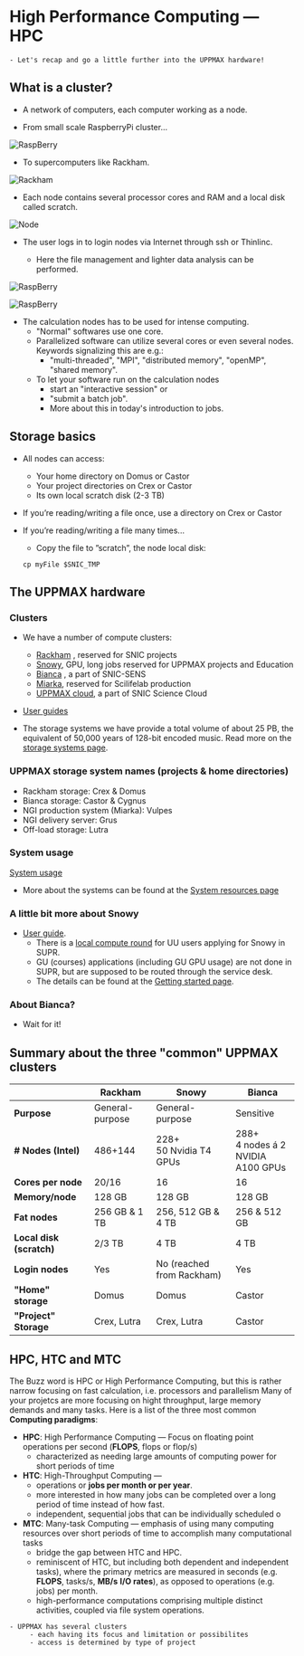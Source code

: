 # High Performance Computing — HPC

```{objectives}
- Let's recap and go a little further into the UPPMAX hardware!
```

## What is a cluster?
- A network of computers, each computer working as a node.

- From small scale RaspberryPi cluster... 
     
![RaspBerry](./img/IMG_5111.jpeg)

- To supercomputers like Rackham.

![Rackham](./img/uppmax-light2.jpg)

- Each node contains several processor cores and RAM and a local disk called scratch.

![Node](./img/node.png)

- The user logs in to login nodes via Internet through ssh or Thinlinc.

  - Here the file management and lighter data analysis can be performed.

![RaspBerry](./img/nodes.png)

![RaspBerry](./img/Bild1.png)

- The calculation nodes has to be used for intense computing. 
  - "Normal" softwares use one core.
  - Parallelized software can utilize several cores or even several nodes. Keywords signalizing this are e.g.:
    - "multi-threaded", "MPI", "distributed memory", "openMP", "shared memory".
  - To let your software run on the calculation nodes
    - start an "interactive session" or
    - "submit a batch job".
    - More about this in today's introduction to jobs.

## Storage basics
- All nodes can access:
  - Your home directory on Domus or Castor
  - Your project directories on Crex or Castor
  - Its own local scratch disk (2-3 TB)

- If you’re reading/writing a file once, use a directory on Crex or Castor
- If you’re reading/writing a file many times...
    - Copy the file to ”scratch”, the node local disk:
    ```
    cp myFile $SNIC_TMP
    ```
        
        
## The UPPMAX hardware   
 
### Clusters

- We have a number of compute clusters:

  -  [Rackham](https://www.uppmax.uu.se/resources/systems/the-rackham-cluster/)
, reserved for SNIC projects
  -  [Snowy](https://www.uppmax.uu.se/resources/systems/the-snowy-cluster/), GPU, long jobs reserved for UPPMAX projects and Education
  -  [Bianca](https://www.uppmax.uu.se/resources/systems/the-bianca-cluster/)
, a part of SNIC-SENS
  -  [Miarka](https://www.uppmax.uu.se/resources/systems/miarka-cluster/), reserved for Scilifelab production
  -  [UPPMAX cloud](https://www.uppmax.uu.se/resources/systems/the-uppmax-cloud/), a part of SNIC Science Cloud

- [User guides](https://www.uppmax.uu.se/support/user-guides/)

- The storage systems we have provide a total volume of about 25 PB, the equivalent of  50,000 years of 128-bit encoded music. Read more on the [storage systems page](https://www.uppmax.uu.se/resources/systems/storage-systems/).

### UPPMAX storage system names (projects & home directories)
- Rackham storage: Crex & Domus
- Bianca storage: Castor & Cygnus
- NGI production system (Miarka): Vulpes
- NGI delivery server: Grus
- Off-load storage: Lutra

### System usage
[System usage](https://www.uppmax.uu.se/resources/system-usage/)

- More about the systems can be found at the [System resources page](https://www.uppmax.uu.se/resources/systems/)

 
### A little bit more about Snowy

- [User guide](https://www.uppmax.uu.se/support/user-guides/snowy-user-guide/).
  - There is a [local compute round](https://supr.snic.se/round/uppmaxcompute2021/) for UU users applying for Snowy in SUPR.
  - GU (courses) applications (including GU GPU usage) are not done in SUPR, but are supposed to be routed through the service desk.   
  - The details can be found at the [Getting started page](https://www.uppmax.uu.se/support/getting-started/course-projects/).

### About Bianca?
- Wait for it!

## Summary about the three "common" UPPMAX clusters

| |Rackham|Snowy|Bianca|
|-------|-----|------|---|
|**Purpose**|General-purpose|General-purpose|Sensitive|
|**#  Nodes (Intel)**|486+144|228+ <br>50 Nvidia T4 GPUs|288+ <br>4 nodes á 2 <br>NVIDIA A100 GPUs|
|**Cores per node**|20/16|16|16|
|**Memory/node**|128 GB|128 GB|128 GB
|**Fat nodes**|256 GB & 1 TB| 256, 512 GB & 4 TB| 256 & 512 GB|
|**Local disk (scratch)**|2/3 TB| 4 TB| 4 TB |
|**Login nodes**|Yes| No (reached from Rackham)|Yes|
|**"Home" storage**|Domus|Domus|Castor|
|**"Project" Storage**|Crex, Lutra|Crex, Lutra|Castor|

## HPC, HTC and MTC

The Buzz word is HPC or High Performance Computing, but this is rather narrow focusing on fast calculation, i.e. processors and parallelism
Many of your projetcs are more focusing on hight throughput, large memory demands and many tasks.
Here is a list of the three most common **Computing paradigms**:

- **HPC**: High Performance Computing — Focus on floating point operations per second (**FLOPS**, flops or flop/s) 
  - characterized as needing large amounts of computing power for short periods of time
- **HTC**: High-Throughput Computing — 
  - operations or **jobs per month or per year**. 
  - more interested in how many jobs can be completed over a long period of time instead of how fast. 
  - independent, sequential jobs that can be individually scheduled o
- **MTC**: Many-task Computing — emphasis of using many computing resources over short periods of time to accomplish many computational tasks
  - bridge the gap between HTC and HPC. 
  - reminiscent of HTC, but including both dependent and independent tasks), where the primary metrics are measured in seconds (e.g. **FLOPS**, tasks/s, **MB/s** **I/O rates**), as opposed to operations (e.g. jobs) per month. 
  - high-performance computations comprising multiple distinct activities, coupled via file system operations. 


```{keypoints}
- UPPMAX has several clusters 
     - each having its focus and limitation or possibilites
     - access is determined by type of project
```
